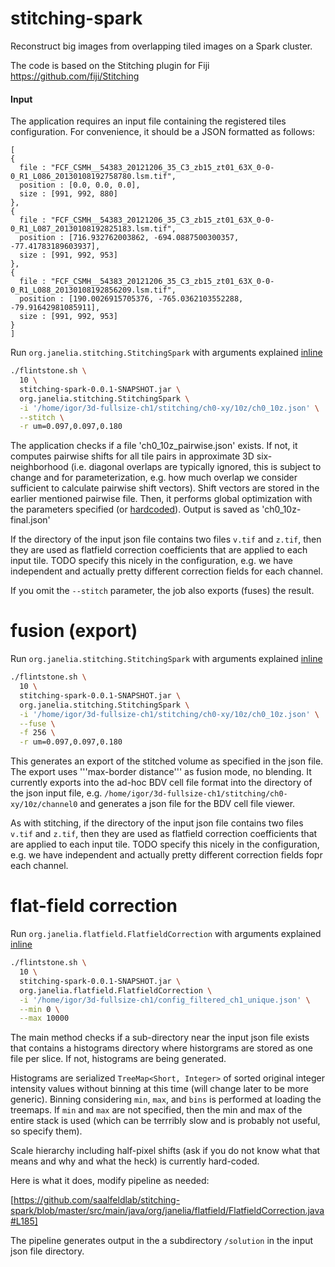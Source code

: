 # stitching-spark
Reconstruct big images from overlapping tiled images on a Spark cluster.

The code is based on the Stitching plugin for Fiji https://github.com/fiji/Stitching

#### Input
The application requires an input file containing the registered tiles configuration. For convenience, it should be a JSON formatted as follows:
```
[
{
  file : "FCF_CSMH__54383_20121206_35_C3_zb15_zt01_63X_0-0-0_R1_L086_20130108192758780.lsm.tif",
  position : [0.0, 0.0, 0.0],
  size : [991, 992, 880]
},
{
  file : "FCF_CSMH__54383_20121206_35_C3_zb15_zt01_63X_0-0-0_R1_L087_20130108192825183.lsm.tif",
  position : [716.932762003862, -694.0887500300357, -77.41783189603937],
  size : [991, 992, 953]
},
{
  file : "FCF_CSMH__54383_20121206_35_C3_zb15_zt01_63X_0-0-0_R1_L088_20130108192856209.lsm.tif",
  position : [190.0026915705376, -765.0362103552288, -79.91642981085911],
  size : [991, 992, 953]
}
]
```

Run `org.janelia.stitching.StitchingSpark` with arguments explained [inline](https://github.com/saalfeldlab/stitching-spark/blob/master/src/main/java/org/janelia/stitching/StitchingArguments.java#L23-L58)

```bash
./flintstone.sh \
  10 \
  stitching-spark-0.0.1-SNAPSHOT.jar \
  org.janelia.stitching.StitchingSpark \
  -i '/home/igor/3d-fullsize-ch1/stitching/ch0-xy/10z/ch0_10z.json' \
  --stitch \
  -r um=0.097,0.097,0.180
```

The application checks if a file 'ch0_10z_pairwise.json' exists. If not, it computes pairwise shifts for all tile pairs in approximate 3D six-neighborhood (i.e. diagonal overlaps are typically ignored, this is subject to change and for parameterization, e.g. how much overlap we consider sufficient to calculate pairwise shift vectors).  Shift vectors are stored in the earlier mentioned pairwise file.  Then, it performs global optimization with the parameters specified (or [hardcoded](https://github.com/saalfeldlab/stitching-spark/blob/master/src/main/java/org/janelia/stitching/GlobalOptimizationPerformer.java#L477)).  Output is saved as 'ch0_10z-final.json'

If the directory of the input json file contains two files `v.tif` and `z.tif`, then they are used as flatfield correction coefficients that are applied to each input tile.  TODO specify this nicely in the configuration, e.g. we have independent and actually pretty different correction fields for each channel.

If you omit the `--stitch` parameter, the job also exports (fuses) the result.


# fusion (export)

Run `org.janelia.stitching.StitchingSpark` with arguments explained [inline](https://github.com/saalfeldlab/stitching-spark/blob/master/src/main/java/org/janelia/stitching/StitchingArguments.java#L23-L58)

```bash
./flintstone.sh \
  10 \
  stitching-spark-0.0.1-SNAPSHOT.jar \
  org.janelia.stitching.StitchingSpark \
  -i '/home/igor/3d-fullsize-ch1/stitching/ch0-xy/10z/ch0_10z.json' \
  --fuse \
  -f 256 \
  -r um=0.097,0.097,0.180
```
This generates an export of the stitched volume as specified in the json file.  The export uses '''max-border distance''' as fusion mode, no blending.  It currently exports into the ad-hoc BDV cell file format into the directory of the json input file, e.g. `/home/igor/3d-fullsize-ch1/stitching/ch0-xy/10z/channel0` and generates a json file for the BDV cell file viewer.

As with stitching, if the directory of the input json file contains two files `v.tif` and `z.tif`, then they are used as flatfield correction coefficients that are applied to each input tile.  TODO specify this nicely in the configuration, e.g. we have independent and actually pretty different correction fields fopr each channel.

# flat-field correction
Run `org.janelia.flatfield.FlatfieldCorrection` with arguments explained [inline](https://github.com/saalfeldlab/stitching-spark/blob/master/src/main/java/org/janelia/flatfield/FlatfieldCorrectionArguments.java#L18-L36)

```bash
./flintstone.sh \
  10 \
  stitching-spark-0.0.1-SNAPSHOT.jar \
  org.janelia.flatfield.FlatfieldCorrection \
  -i '/home/igor/3d-fullsize-ch1/config_filtered_ch1_unique.json' \
  --min 0 \
  --max 10000
```

The main method checks if a sub-directory near the input json file exists that contains a histograms directory where historgrams are stored as one file per slice.  If not, histograms are being generated.

Histograms are serialized `TreeMap<Short, Integer>` of sorted original integer intensity values without binning at this time (will change later to be more generic).  Binning considering `min`, `max`, and `bins` is performed at loading the treemaps.  If `min` and `max` are not specified, then the min and max of the entire stack is used (which can be terrribly slow and is probably not useful, so specify them).

Scale hierarchy including half-pixel shifts (ask if you do not know what that means and why and what the heck) is currently hard-coded.

Here is what it does, modify pipeline as needed:

[https://github.com/saalfeldlab/stitching-spark/blob/master/src/main/java/org/janelia/flatfield/FlatfieldCorrection.java#L185]

The pipeline generates output in the a subdirectory `/solution` in the input json file directory.
